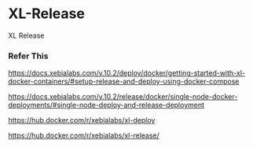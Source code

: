 # XL-Release
XL Release

### Refer This

https://docs.xebialabs.com/v.10.2/deploy/docker/getting-started-with-xl-docker-containers/#setup-release-and-deploy-using-docker-compose

https://docs.xebialabs.com/v.10.2/release/docker/single-node-docker-deployments/#single-node-deploy-and-release-deployment


https://hub.docker.com/r/xebialabs/xl-deploy

https://hub.docker.com/r/xebialabs/xl-release/